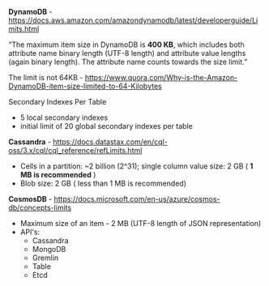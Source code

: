 **DynamoDB** - https://docs.aws.amazon.com/amazondynamodb/latest/developerguide/Limits.html 

“The maximum item size in DynamoDB is **400 KB**, which includes both attribute name binary length (UTF-8 length) and attribute value lengths (again binary length). The attribute name counts towards the size limit.”

The limit is not 64KB - https://www.quora.com/Why-is-the-Amazon-DynamoDB-item-size-limited-to-64-Kilobytes

Secondary Indexes Per Table
* 5 local secondary indexes
* initial limit of 20 global secondary indexes per table

**Cassandra** - https://docs.datastax.com/en/cql-oss/3.x/cql/cql_reference/refLimits.html

* Cells in a partition: ~2 billion (2^31); single column value size: 2 GB ( **1 MB is recommended** )
* Blob size: 2 GB ( less than 1 MB is recommended)

**CosmosDB** - https://docs.microsoft.com/en-us/azure/cosmos-db/concepts-limits

* Maximum size of an item -	2 MB (UTF-8 length of JSON representation)
* API's:
  * Cassandra
  * MongoDB
  * Gremlin
  * Table
  * Etcd
